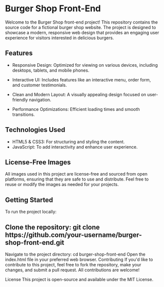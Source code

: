 <h1>Burger Shop Front-End</h1>
Welcome to the Burger Shop front-end project! This repository contains the source code for a fictional burger shop website. The project is designed to showcase a modern, responsive web design that provides an engaging user experience for visitors interested in delicious burgers.

<h2>Features</h2>

* Responsive Design: Optimized for viewing on various devices, including desktops, tablets, and mobile phones.

+ Interactive UI: Includes features like an interactive menu, order form, and customer testimonials.
  
* Clean and Modern Layout: A visually appealing design focused on user-friendly navigation.
  
* Performance Optimizations: Efficient loading times and smooth transitions.
<h2>Technologies Used</h2>

* HTML5 & CSS3: For structuring and styling the content.
* JavaScript: To add interactivity and enhance user experience.

<h2>License-Free Images</h2>
All images used in this project are license-free and sourced from open platforms, ensuring that they are safe to use and distribute. Feel free to reuse or modify the images as needed for your projects.

<h2>Getting Started</h2>
To run the project locally:

<h2>Clone the repository: git clone https://github.com/your-username/burger-shop-front-end.git</h2>
Navigate to the project directory: cd burger-shop-front-end
Open the index.html file in your preferred web browser.
Contributing
If you'd like to contribute to this project, feel free to fork the repository, make your changes, and submit a pull request. All contributions are welcome!

License
This project is open-source and available under the MIT License.
